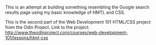 This is an attempt at building something resembling the Google search results page using my basic knowledge of HMTL and CSS.

This is the second part of the Web Development 101 HTML/CSS project from the Odin Project. Link to the project:
http://www.theodinproject.com/courses/web-development-101/lessons/html-css

